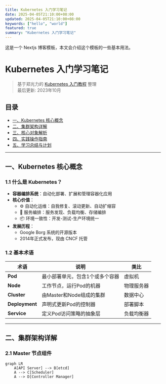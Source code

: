 ```yaml
---
title: Kubernetes 入门学习笔记
date: 2025-04-05T21:10:00+08:00
updated: 2025-04-05T21:10:00+08:00
keywords: ["hello", "world"]
featured: true
summary: "Kubernetes 入门学习笔记"
---
```


这是一个 Nextjs 博客模板，本文会介绍这个模板的一些基本用法。
# Kubernetes 入门学习笔记

> 基于郑光力的 [Kubernetes 入门教程](https://guangzhengli.com/courses/kubernetes/pre) 整理  
> 最后更新: 2023年10月

## 目录
- [一、Kubernetes 核心概念](#一kubernetes-核心概念)
- [二、集群架构详解](#二集群架构详解)
- [三、核心对象解析](#三核心对象解析)
- [四、实践操作指南](#四实践操作指南)
- [五、学习总结与计划](#五学习总结与计划)

---

## 一、Kubernetes 核心概念

### 1.1 什么是 Kubernetes？
- **容器编排系统**：自动化部署、扩展和管理容器化应用
- **核心价值**：
    - ⚙️ 自动化运维：自我修复、滚动更新、自动扩缩容
    - 🔗 服务编排：服务发现、负载均衡、存储编排
    - 📦 环境一致性：开发-测试-生产环境统一
- **发展历程**：
    - Google Borg 系统的开源版本
    - 2014年正式发布，现由 CNCF 托管

### 1.2 基本术语
| 术语 | 说明 | 类比 |
|------|------|------|
| **Pod** | 最小部署单元，包含1个或多个容器 | 虚拟机 |
| **Node** | 工作节点，运行Pod的机器 | 物理服务器 |
| **Cluster** | 由Master和Node组成的集群 | 数据中心 |
| **Deployment** | 声明式更新Pod的控制器 | 部署脚本 |
| **Service** | 定义Pod访问策略的抽象层 | 负载均衡器 |

---

## 二、集群架构详解

### 2.1 Master 节点组件
```mermaid
graph LR
    A[API Server] --> B[etcd]
    A --> C[Scheduler]
    A --> D[Controller Manager]